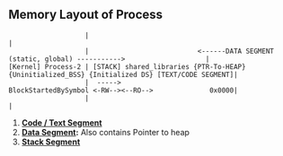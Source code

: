## Memory Layout of Process
```console
                   |                                                                                                |
                   |                           <------DATA SEGMENT (static, global) ----------->                    |
[Kernel] Process-2 | [STACK] shared_libraries {PTR-To-HEAP} {Uninitialized_BSS} {Initialized DS} [TEXT/CODE SEGMENT]|
                   |  ----->                                BlockStartedBySymbol <-RW--><--RO-->              0x0000|
                   |                                                                                                |
```
1. **[Code / Text Segment](Code_Segment)**
2. **[Data Segment](Data_Segment):** Also contains Pointer to heap
3. **[Stack Segment](Stack)**
